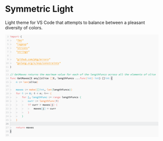# Symmetric Light
Light theme for VS Code that attempts to balance between a pleasant diversity of colors.

![code example](code_example.png)
